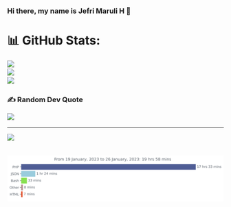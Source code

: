 ### Hi there, my name is Jefri Maruli H 👋

# 📊 GitHub Stats:
![](https://github-readme-stats.vercel.app/api?username=xietsunzao&theme=dark&hide_border=false&include_all_commits=false&count_private=false)<br/>
![](https://github-readme-streak-stats.herokuapp.com/?user=xietsunzao&theme=dark&hide_border=false)<br/>
![](https://github-readme-stats.vercel.app/api/top-langs/?username=xietsunzao&theme=dark&hide_border=false&include_all_commits=false&count_private=false&layout=compact)

### ✍️ Random Dev Quote
![](https://quotes-github-readme.vercel.app/api?type=horizontal&theme=tokyonight)

---
[![](https://visitcount.itsvg.in/api?id=xietsunzao&icon=0&color=1)](https://visitcount.itsvg.in)

<!-- Proudly created with GPRM ( https://gprm.itsvg.in ) -->
<br>
<img src="https://github.com/xietsunzao/xietsunzao/blob/master/images/stat.svg" alt="Stats"/>




